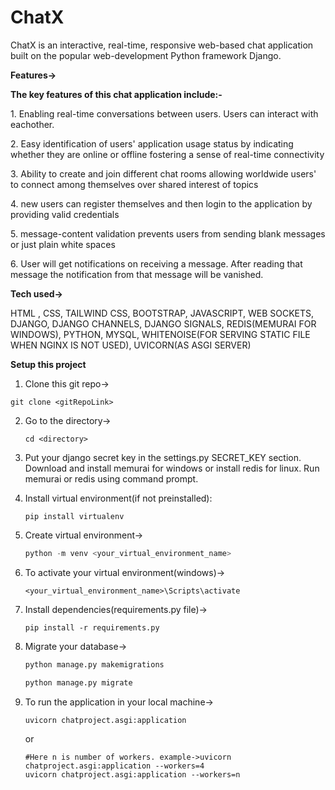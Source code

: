 # ChatX
<p>ChatX is an interactive, real-time, responsive web-based chat application built on the popular web-development Python framework Django. </p>

**Features->**
<p><b>The key features of this chat application include:-</b></p>
<p>1. Enabling real-time conversations between users. Users can interact with eachother.</p>
<p>2. Easy identification of users' application usage status by indicating whether they are online or offline fostering a sense of real-time connectivity</p>
<p>3. Ability to create and join different chat rooms allowing worldwide users' to connect among themselves over shared interest of topics</p> 
<p>4. new users can register themselves and then login to the application by providing valid credentials</p>
<p>5. message-content validation prevents users from sending blank messages or just plain white spaces</p>
<p>6. User will get notifications on receiving a message. After reading that message the notification from that message will be vanished.</p>


**Tech used->**
<p> HTML , CSS, TAILWIND CSS, BOOTSTRAP, JAVASCRIPT, WEB SOCKETS, DJANGO, DJANGO CHANNELS, DJANGO SIGNALS, REDIS(MEMURAI FOR WINDOWS), PYTHON, MYSQL, WHITENOISE(FOR SERVING STATIC FILE WHEN NGINX IS NOT USED), UVICORN(AS ASGI SERVER)</p>

**Setup this project**
1. Clone this git repo->

  ```git
  git clone <gitRepoLink>
  ```
2. Go to the directory->

   ```git
   cd <directory>
   ```
   
3. Put your django secret key in the settings.py SECRET_KEY section. Download and install memurai for windows or install redis for linux. Run memurai or redis using command prompt.

4. Install virtual environment(if not preinstalled):
   ```pip
   pip install virtualenv
   ```
5. Create virtual environment->
   
   ```python
   python -m venv <your_virtual_environment_name>
   ```
6. To activate your virtual environment(windows)->

   ```shell
   <your_virtual_environment_name>\Scripts\activate
   ```
   
7. Install dependencies(requirements.py file)->
   
   ```pip
   pip install -r requirements.py
   ```

8. Migrate your database->

   ```python
   python manage.py makemigrations
   ```

   ```python
   python manage.py migrate
   ```

9. To run the application in your local machine->
   
   ```uvicorn
   uvicorn chatproject.asgi:application
   ```
   or
   
   ```uvicorn
   #Here n is number of workers. example->uvicorn chatproject.asgi:application --workers=4
   uvicorn chatproject.asgi:application --workers=n
   ```

